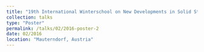 ```yaml
---
title: "19th International Winterschool on New Developments in Solid State Physics"
collection: talks
type: "Poster"
permalink: /talks/02/2016-poster-2
date: 02/2016
location: "Mauterndorf, Austria"
---
```

